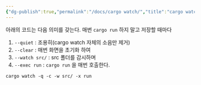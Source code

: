 ```yaml
---
{"dg-publish":true,"permalink":"/docs/cargo watch/","title":"cargo watch"}
---
```


아래의 코드는 다음 의미를 갖는다. 매번 `cargo run` 하지 말고 저장할 때마다 
1. `--quiet` : 조용히(cargo watch 자체의 소음만 제거)
2. `--clear` : 매번 화면을 초기화 하여 
3. `--watch src/` : src 폴더를 감시하며
4. `--exec run` : `cargo run` 을 매번 호출한다.

```shell
cargo watch -q -c -w src/ -x run
```
